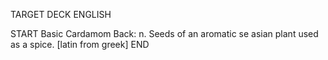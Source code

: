 TARGET DECK
ENGLISH

START
Basic
Cardamom
Back: n. Seeds of an aromatic se asian plant used as a spice. [latin from greek]
END
